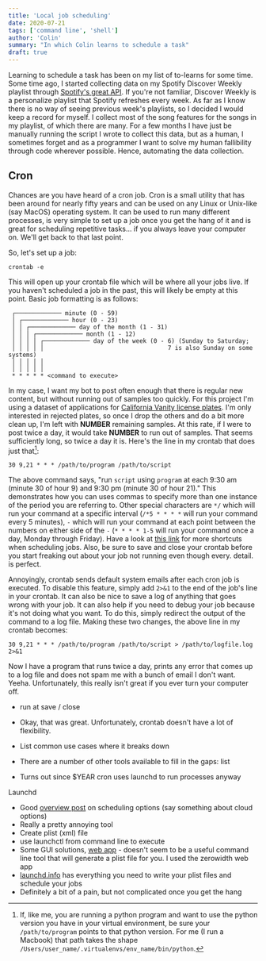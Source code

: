 ```yaml
---
title: 'Local job scheduling'
date: 2020-07-21
tags: ['command line', 'shell']
author: 'Colin'
summary: "In which Colin learns to schedule a task"
draft: true
---
```


Learning to schedule a task has been on my list of to-learns for some time. Some time ago, I started collecting data on my Spotify Discover Weekly playlist through [Spotify's great API](https://developer.spotify.com/documentation/web-api/). If you're not familiar, Discover Weekly is a personalize playlist that Spotify refreshes every week. As far as I know there is no way of seeing previous week's playlists, so I decided I would keep a record for myself. I collect most of the song features for the songs in my playlist, of which there are many. For a few months I have just be manually running the script I wrote to collect this data, but as a human, I sometimes forget and as a programmer I want to solve my human fallibility through code wherever possible. Hence, automating the data collection.

## Cron

Chances are you have heard of a cron job. Cron is a small utility that has been around for nearly fifty years and can be used on any Linux or Unix-like (say MacOS) operating system. It can be used to run many different processes, is very simple to set up a job once you get the hang of it and is great for scheduling repetitive tasks... if you always leave your computer on. We'll get back to that last point.

So, let's set up a job:

```
crontab -e
```

This will open up your crontab file which will be where all your jobs live. If you haven't scheduled a job in the past, this will likely be empty at this point. Basic job formatting is as follows:

```
 ┌───────────── minute (0 - 59)
 │ ┌───────────── hour (0 - 23)
 │ │ ┌───────────── day of the month (1 - 31)
 │ │ │ ┌───────────── month (1 - 12)
 │ │ │ │ ┌───────────── day of the week (0 - 6) (Sunday to Saturday;
 │ │ │ │ │                                   7 is also Sunday on some systems)
 │ │ │ │ │
 │ │ │ │ │
 * * * * * <command to execute>
```

In my case, I want my bot to post often enough that there is regular new content, but without running out of samples too quickly. For this project I'm using a dataset of applications for [California Vanity license plates](https://github.com/veltman/ca-license-plates). I'm only interested in rejected plates, so once I drop the others and do a bit more clean up, I'm left with **NUMBER** remaining samples. At this rate, if I were to post twice a day, it would take **NUMBER** to run out of samples. That seems sufficiently long, so twice a day it is. Here's the line in my crontab that does just that[^1]:

```
30 9,21 * * * /path/to/program /path/to/script
```

The above command says, "run `script` using `program` at each 9:30 am (minute 30 of hour 9) and 9:30 pm (minute 30 of hour 21)." This demonstrates how you can uses commas to specify more than one instance of the period you are referring to. Other special characters are `*/` which will run your command at a specific interval (`/*5 * * * *` will run your command every 5 minutes), `-` which will run your command at each point between the numbers on either side of the `-` (`* * * * 1-5` will run your command once a day, Monday through Friday). Have a look at [this link](https://ostechnix.com/a-beginners-guide-to-cron-jobs/) for more shortcuts when scheduling jobs. Also, be sure to save and close your crontab before you start freaking out about your job not running even though every. detail. is perfect.

Annoyingly, crontab sends default system emails after each cron job is executed. To disable this feature, simply add `2>&1` to the end of the job's line in your crontab. It can also be nice to save a log of anything that goes wrong with your job. It can also help if you need to debug your job because it's not doing what you want. To do this, simply redirect the output of the command to a log file. Making these two changes, the above line in my crontab becomes:

```
30 9,21 * * * /path/to/program /path/to/script > /path/to/logfile.log 2>&1
```

Now I have a program that runs twice a day, prints any error that comes up to a log file and does not spam me with a bunch of email I don't want. Yeeha. Unfortunately, this really isn't great if you ever turn your computer off.


- run at save / close

- Okay, that was great. Unfortunately, crontab doesn\'t have a lot of flexibility. 
- List common use cases where it breaks down

- There are a number of other tools available to fill in the gaps: list
- Turns out since $YEAR cron uses launchd to run processes anyway 

Launchd
- Good [overview post](https://beepb00p.xyz/scheduler.html) on scheduling options (say something about cloud options)
- Really a pretty annoying tool
- Create plist (xml) file
- use launchctl from command line to execute
- Some GUI solutions, [web app](launched.zerowidth.com) - doesn\'t seem to be a useful command line tool that will generate a plist file for you. I used the zerowidth web app
- [launchd.info](launchd.info) has everything you need to write your plist files and schedule your jobs
- Definitely a bit of a pain, but not complicated once you get the hang
  
[^1]: If, like me, you are running a python program and want to use the python version you have in your virtual environment, be sure your `/path/to/program` points to that python version. For me (I run a Macbook) that path takes the shape `/Users/user_name/.virtualenvs/env_name/bin/python`. 

